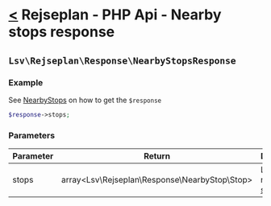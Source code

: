 [<](../index.md) Rejseplan - PHP Api - Nearby stops response
=============================================================

## `Lsv\Rejseplan\Response\NearbyStopsResponse`

### Example

See [NearbyStops](../NearbyStops.md) on how to get the `$response`

```php
$response->stops;
```

### Parameters

| Parameter | Return | Description |
|-----------| --- | --- |
| stops     | array<Lsv\Rejseplan\Response\NearbyStop\Stop> | List of nearby [stops](NearbyStop/Stop.md) |
